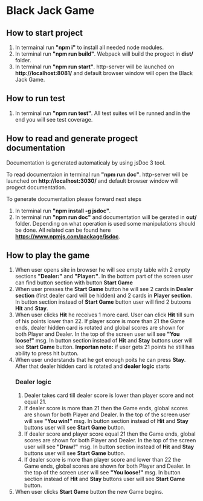 # Black Jack Game

## How to start project
  1. In termainal run **"npm i"** to install all needed node modules.
  2. In terminal run **"npm run build"**. Webpack will build the progect in **dist/** folder.
  3. In terminal run **"npm run start"**. http-server will be launched on **http://localhost:8081/** and default browser window will open the Black Jack Game.

## How to run test
  1. In terminal run **"npm run test"**. All test suites will be runned and in the end you will see test coverage.

## How to read and generate progect documentation
  Documentation is generated automaticaly by using jsDoc 3 tool.

  To read documentaion in terminal run **"npm run doc"**. http-server will be launched on **http://localhost:3030/** and default browser window will progect documentation.
 
  To generate documentation please forward next steps
  1. In terminal run **"npm install -g jsdoc"**.
  2. In terminal run **"npm run doc"** and documentation will be gerated in **out/** folder. Depending on what operation is used some manipulations should be done. All related can be found here **https://www.npmjs.com/package/jsdoc**.

## How to play the game
  1. When user opens site in browser he will see empty table with 2 empty sections **"Dealer:"** and **"Player:"**. In the bottom part of the screen user can find button section with button **Start Game**
  2. When user presses the **Start Game** button he will see 2 cards in **Dealer section** (first dealer card will be hidden) and 2 cards in **Player section**. In button section instead of **Start Game** button user will find 2 butoons **Hit** and **Stay**.
  3. When user clicks **Hit** he receives 1 more card. User can click **Hit** till sum of his points lower than 22. If player score is more than 21 the Game ends, dealer hidden card is rotated and global scores are shown for both Player and Dealer. In the top of the screen user will see **"You loose!"** msg. In button section instead of **Hit** and **Stay** buttons user will see **Start Game** button.
  **Importan note:** if user gets 21 points he still has ability to press hit button.
  4. When user understands that he got enough poits he can press **Stay**. After that dealer hidden card is rotated and **dealer logic** starts
     ### Dealer logic
       1. Dealer takes card till dealer score is lower than player score and not equal 21.
       2. If dealer score is more than 21 then the Game ends, global scores are shown for both Player and Dealer. In the top of the screen user will see **"You win!"** msg. In button section instead of **Hit** and **Stay** buttons user will see **Start Game** button.
       3. If dealer score and player score equal 21 then the Game ends, global scores are shown for both Player and Dealer. In the top of the screen user will see **"Draw!"** msg. In button section instead of **Hit** and **Stay** buttons user will see **Start Game** button.
       4. If dealer score is more than player score and lower than 22 the Game ends, global scores are shown for both Player and Dealer. In the top of the screen user will see **"You loose!"** msg. In button section instead of **Hit** and **Stay** buttons user will see **Start Game** button.
  5. When user clicks **Start Game** button the new Game begins.